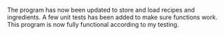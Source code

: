 The program has now been updated to store and load recipes and ingredients. A few unit tests has been added to make sure functions work. This program is now fully functional according to my testing.
